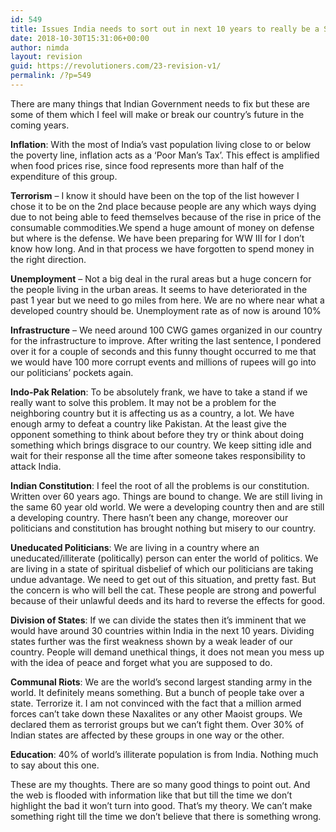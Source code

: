 ```yaml
---
id: 549
title: Issues India needs to sort out in next 10 years to really be a SuperPower
date: 2018-10-30T15:31:06+00:00
author: nimda
layout: revision
guid: https://revolutioners.com/23-revision-v1/
permalink: /?p=549
---
```

There are many things that Indian Government needs to fix but these are some of them which I feel will make or break our country’s future in the coming years.

**Inflation**: With the most of India’s vast population living close to or below the poverty line, inflation acts as a ‘Poor Man’s Tax’. This effect is amplified when food prices rise, since food represents more than half of the expenditure of this group.

**Terrorism** &#8211; I know it should have been on the top of the list however I chose it to be on the 2nd place because people are any which ways dying due to not being able to feed themselves because of the rise in price of the consumable commodities.We spend a huge amount of money on defense but where is the defense. We have been preparing for WW III for I don’t know how long. And in that process we have forgotten to spend money in the right direction.

**Unemployment** – Not a big deal in the rural areas but a huge concern for the people living in the urban areas. It seems to have deteriorated in the past 1 year but we need to go miles from here. We are no where near what a developed country should be. Unemployment rate as of now is around 10%

**Infrastructure** – We need around 100 CWG games organized in our country for the infrastructure to improve. After writing the last sentence, I pondered over it for a couple of seconds and this funny thought occurred to me that we would have 100 more corrupt events and millions of rupees will go into our politicians’ pockets again.

**Indo-Pak Relation**: To be absolutely frank, we have to take a stand if we really want to solve this problem. It may not be a problem for the neighboring country but it is affecting us as a country, a lot. We have enough army to defeat a country like Pakistan. At the least give the opponent something to think about before they try or think about doing something which brings disgrace to our country. We keep sitting idle and wait for their response all the time after someone takes responsibility to attack India.

**Indian Constitution**: I feel the root of all the problems is our constitution. Written over 60 years ago. Things are bound to change. We are still living in the same 60 year old world. We were a developing country then and are still a developing country. There hasn&#8217;t been any change, moreover our politicians and constitution has brought nothing but misery to our country.

**Uneducated Politicians**: We are living in a country where an uneducated/illiterate (politically) person can enter the world of politics. We are living in a state of spiritual disbelief of which our politicians are taking undue advantage. We need to get out of this situation, and pretty fast. But the concern is who will bell the cat. These people are strong and powerful because of their unlawful deeds and its hard to reverse the effects for good.

**Division of States**: If we can divide the states then it’s imminent that we would have around 30 countries within India in the next 10 years. Dividing states further was the first weakness shown by a weak leader of our country. People will demand unethical things, it does not mean you mess up with the idea of peace and forget what you are supposed to do.

**Communal Riots**: We are the world’s second largest standing army in the world. It definitely means something. But a bunch of people take over a state. Terrorize it. I am not convinced with the fact that a million armed forces can’t take down these Naxalites or any other Maoist groups. We declared them as terrorist groups but we can’t fight them. Over 30% of Indian states are affected by these groups in one way or the other.

**Education**: 40% of world’s illiterate population is from India. Nothing much to say about this one.

These are my thoughts. There are so many good things to point out. And the web is flooded with information like that but till the time we don’t highlight the bad it won’t turn into good. That’s my theory. We can’t make something right till the time we don’t believe that there is something wrong.
